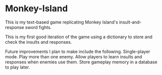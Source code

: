 # Monkey-Island
This is my text-based game replicating Monkey Island's insult-and-response sword fights. 

This is my first good iteration of the game using a dictionary to store and check the insults and responses. 

Future improvements I plan to make include the following.
Single-player mode.
Play more than one enemy.
Allow players to learn insults and responses when enemies use them.
Store gameplay memory in a database to play later.

